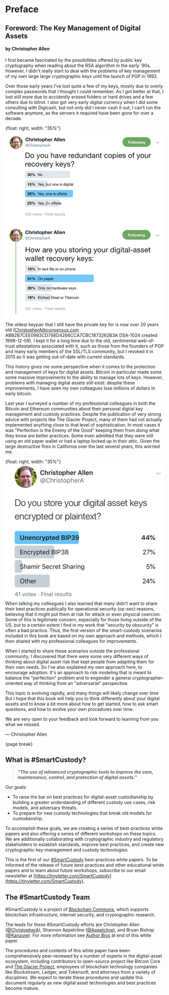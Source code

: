 # Preface

## Foreword: The Key Management of Digital Assets
#### by Christopher Allen

I first became fascinated by the possibilities offered by public key cryptography when reading about the RSA algorithm in the early '90s. However, I didn't really start to deal with the problems of key management of my own large large cryptographic keys until the launch of PGP in 1992. 

Over those early years I've lost quite a few of my keys, mostly due to overly complex passwords that I thought I could remember. As I got better at that, I lost still more due to accidently erased folders or hard drives and a few others due to bitrot. I also got very early digital currency when I did some consulting with Digicash, but not only did I never cash it out, I can’t run the software anymore, as the servers it required have been gone for over a decade.

{float: right, width: "35%"}
![](resources/fw-1.jpg)
The oldest keypair that I still have the private key for is now over 20 years old (ChristopherA@consensus.com ABB2B7CEE0983CD798D4266CCA7CBC1873262B3A DSA-1024 created 1998-12-09). I kept it for a long time due to the old, sentimental web-of-trust attestations associated with it, such as those from the founders of PGP and many early members of the SSL/TLS community, but I revoked it in 2015 as it was getting out-of-date with current standards.

This history gives me some perspective when it comes to the protection and management of keys for digital assets. Bitcoin in particular made some some massive improvements to the ability to manage lots of keys. However, problems with managing digital assets still exist: despite these improvements, I have seen my own colleagues lose millions of dollars in early bitcoin. 

Last year I surveyed a number of my professional colleagues in both the Bitcoin and Ethereum communities about their personal digital key management and custody practices. Despite the publication of very strong advice with projects like The Glacier Project, many of them had not actually implemented anything close to that level of sophistication. In most cases it was "Perfection is the Enemy of the Good" keeping them from doing what they know are better practices. Some even admitted that they were still using an old paper wallet or had a laptop locked up in their attic. Given the large destructive fires in California over the last several years, this worried me.

{float: right, width: "35%"}
![](resources/fw-2.jpg)
When talking my colleagues I also learned that many didn’t want to share their best practices publically for operational security (op-sec) reasons, believing that it might put them at risk for attack or even physical coercion. Some of this is legitimate concern, especially for those living outside of the US, but to a certain extent I find in my work that "security by obscurity" is often a bad practice. Thus, the first version of the smart-custody scenarios included in this book are based on my own approach and methods, which I then shared with my professional colleagues for improvements.

When I started to share these scenarios outside the professional community, I discovered that there were some very different ways of thinking about digital asset risk that kept people from adapting them for their own needs. So I've also explained my own approach here, to encourage adoption. It's an approach to risk modeling that is meant to balance the "perfection" problem and to engender a general cryptographer-oriented way of thinking from an "adversarial" perspective. 

This topic is evolving rapidly, and many things will likely change over time But I hope that this book will help you to think differently about your digital assets and to know a bit more about how to get started, how to ask smart questions, and how to evolve your own procedures over time.

We are very open to your feedback and look forward to learning from you what we missed.

—	Christopher Allen

{page break}
## What is #SmartCustody?

> _**"The use of advanced cryptographic tools to improve the care, maintenance, control, and protection of digital assets."**_
>

Our goals:

* To raise the bar on best practices for digital-asset custodianship by building a greater understanding of different custody use cases, risk models, and adversary threats.
* To prepare for new custody technologies that break old models for custodianship.

To accomplish these goals, we are creating a series of best-practices white papers and also offering a series of different workshops on these topics. We are additionally collaborating with cryptographic industry and regulatory stakeholders to establish standards, improve best practices, and create new cryptographic key-management and custody technologies.

This is the first of our [#SmartCustody](https://www.SmartCustody.com) best-practices white papers. To be informed of the release of future best-practices and other educational white papers and to learn about future workshops, subscribe to our email newsletter at [https://tinyletter.com/SmartCustody](https://tinyletter.com/SmartCustody).

## The #SmartCustody Team

#SmartCustody is a project of [Blockchain Commons](https://www.BlockchainCommons.com), which supports blockchain infrastructure, internet security, and cryptographic research.

The leads for these #SmartCustody efforts are Christopher Allen ([@ChristopherA](https://twitter.com/ChristopherA)), Shannon Appelcline ([@Appelcline](https://twitter.com/Appelcline)), and Bryan Bishop ([@Kanzure](https://twitter.com/kanzure)). For more information see [Author Bios](#author-bios) at end of this white paper.

The procedures and contents of this white paper have been comprehensively peer-reviewed by a number of experts in the digital-asset ecosystem, including contributors to open-source project like Bitcoin Core and [The Glacier Project](https://glacierprotocol.org/), employees of blockchain technology companies like Blockstream, Ledger, and Tokensoft, and attorneys from a variety of disciplines. We expect to iterate these procedures and update this document regularly as new digital asset technologies and best practices become mature.
